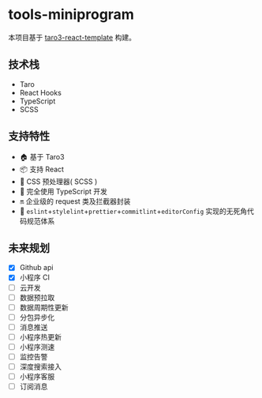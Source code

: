 # tools-miniprogram

本项目基于 [taro3-react-template](https://github.com/lexmin0412/taro3-react-template) 构建。

## 技术栈

- Taro
- React Hooks
- TypeScript
- SCSS

## 支持特性

- 🏠 基于 Taro3
- 📦 支持 React
- 🐑 CSS 预处理器( SCSS )
- 🥣 完全使用 TypeScript 开发
- 🔛 企业级的 request 类及拦截器封装
- 👮 `eslint`+`stylelint`+`prettier`+`commitlint`+`editorConfig` 实现的无死角代码规范体系

## 未来规划

- [x] Github api
- [x] 小程序 CI
- [ ] 云开发
- [ ] 数据预拉取
- [ ] 数据周期性更新
- [ ] 分包异步化
- [ ] 消息推送
- [ ] 小程序热更新
- [ ] 小程序测速
- [ ] 监控告警
- [ ] 深度搜索接入
- [ ] 小程序客服
- [ ] 订阅消息
